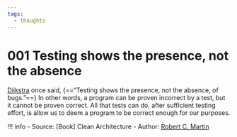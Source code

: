 ```yaml
---
tags:
  - thoughts
---
```

# 001 Testing shows the presence, not the absence

[Dijkstra](https://en.wikipedia.org/wiki/Edsger_W._Dijkstra) once said, {==“Testing shows the presence, not the absence, of bugs.”==} In other words, a program can be proven incorrect by a test, but it cannot be proven correct. All that tests can do, after sufficient testing effort, is allow us to deem a program to be correct enough for our purposes.

!!! info
    - Source: [Book] Clean Architecture
    - Author: [Robert C. Martin](https://en.wikipedia.org/wiki/Robert_C._Martin)
